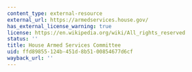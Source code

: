 ```yaml
---
content_type: external-resource
external_url: https://armedservices.house.gov/
has_external_license_warning: true
license: https://en.wikipedia.org/wiki/All_rights_reserved
status: ''
title: House Armed Services Committee
uid: ffd89855-124b-451d-8b51-00854677d6cf
wayback_url: ''
---
```

